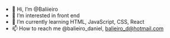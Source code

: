 - 👋 Hi, I’m @Baliieiro
- 👀 I’m interested in  front end 
- 🌱 I’m currently learning  HTML, JavaScript, CSS, React
- 📫 How to reach me  @balieiro_daniel, balieiro_d@hotmail.com
